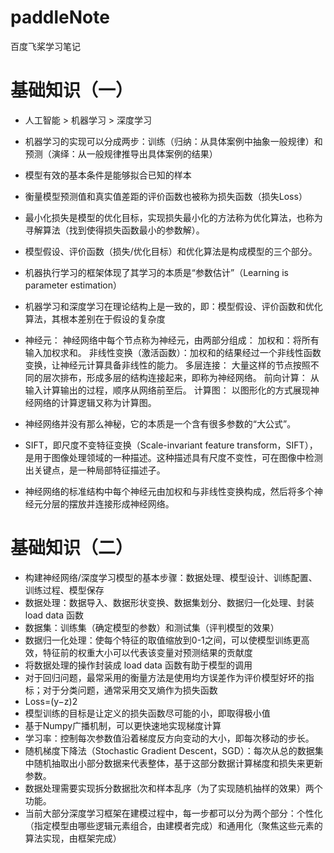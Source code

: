 # paddleNote
百度飞桨学习笔记

# 基础知识（一）

* 人工智能 > 机器学习 > 深度学习

* 机器学习的实现可以分成两步：训练（归纳：从具体案例中抽象一般规律）和预测（演绎：从一般规律推导出具体案例的结果）

* 模型有效的基本条件是能够拟合已知的样本

* 衡量模型预测值和真实值差距的评价函数也被称为损失函数（损失Loss）

* 最小化损失是模型的优化目标，实现损失最小化的方法称为优化算法，也称为寻解算法（找到使得损失函数最小的参数解）。

* 模型假设、评价函数（损失/优化目标）和优化算法是构成模型的三个部分。

* 机器执行学习的框架体现了其学习的本质是“参数估计”（Learning is parameter estimation）

* 机器学习和深度学习在理论结构上是一致的，即：模型假设、评价函数和优化算法，其根本差别在于假设的复杂度

* 神经元： 神经网络中每个节点称为神经元，由两部分组成：
  加权和：将所有输入加权求和。
  非线性变换（激活函数）：加权和的结果经过一个非线性函数变换，让神经元计算具备非线性的能力。
  多层连接： 大量这样的节点按照不同的层次排布，形成多层的结构连接起来，即称为神经网络。
  前向计算： 从输入计算输出的过程，顺序从网络前至后。
  计算图： 以图形化的方式展现神经网络的计算逻辑又称为计算图。

* 神经网络并没有那么神秘，它的本质是一个含有很多参数的“大公式”。

* SIFT，即尺度不变特征变换（Scale-invariant feature transform，SIFT），是用于图像处理领域的一种描述。这种描述具有尺度不变性，可在图像中检测出关键点，是一种局部特征描述子。

* 神经网络的标准结构中每个神经元由加权和与非线性变换构成，然后将多个神经元分层的摆放并连接形成神经网络。

  

# 基础知识（二）

* 构建神经网络/深度学习模型的基本步骤：数据处理、模型设计、训练配置、训练过程、模型保存
* 数据处理：数据导入、数据形状变换、数据集划分、数据归一化处理、封装load data 函数
* 数据集：训练集（确定模型的参数）和测试集（评判模型的效果）
* 数据归一化处理：使每个特征的取值缩放到0-1之间，可以使模型训练更高效，特征前的权重大小可以代表该变量对预测结果的贡献度
* 将数据处理的操作封装成 load data 函数有助于模型的调用
* 对于回归问题，最常采用的衡量方法是使用均方误差作为评价模型好坏的指标；对于分类问题，通常采用交叉熵作为损失函数
* Loss=(y−z)2
* 模型训练的目标是让定义的损失函数尽可能的小，即取得极小值
* 基于Numpy广播机制，可以更快速地实现梯度计算
* 学习率：控制每次参数值沿着梯度反方向变动的大小，即每次移动的步长。
* 随机梯度下降法（Stochastic Gradient Descent，SGD）：每次从总的数据集中随机抽取出小部分数据来代表整体，基于这部分数据计算梯度和损失来更新参数。
* 数据处理需要实现拆分数据批次和样本乱序（为了实现随机抽样的效果）两个功能。
* 当前大部分深度学习框架在建模过程中，每一步都可以分为两个部分：个性化（指定模型由哪些逻辑元素组合，由建模者完成）和通用化（聚焦这些元素的算法实现，由框架完成）